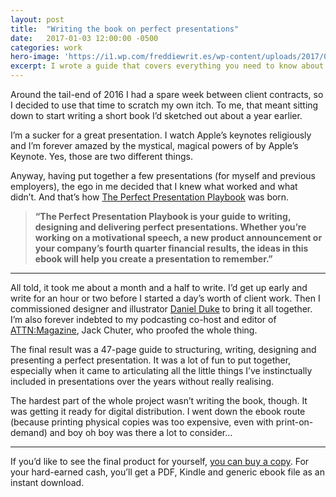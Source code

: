 ```yaml
---
layout: post
title:  "Writing the book on perfect presentations"
date:   2017-01-03 12:00:00 -0500
categories: work
hero-image: 'https://i1.wp.com/freddiewrit.es/wp-content/uploads/2017/01/ppp_ebook_spread.jpg?w=1600&ssl=1'
excerpt: I wrote a guide that covers everything you need to know about writing, designing and delivering perfect presentations.
---
```

Around the tail-end of 2016 I had a spare week between client contracts, so I decided to use that time to scratch my own itch. To me, that meant sitting down to start writing a short book I’d sketched out about a year earlier.

I’m a sucker for a great presentation. I watch Apple’s keynotes religiously and I’m forever amazed by the mystical, magical powers of by Apple’s Keynote. Yes, those are two different things.

Anyway, having put together a few presentations (for myself and previous employers), the ego in me decided that I knew what worked and what didn’t. And that’s how [The Perfect Presentation Playbook](https://gumroad.com/l/pbook) was born.

> **“The Perfect Presentation Playbook is your guide to writing, designing and delivering perfect presentations. Whether you’re working on a motivational speech, a new product announcement or your company’s fourth quarter financial results, the ideas in this ebook will help you create a presentation to remember.”**

---------------

All told, it took me about a month and a half to write. I’d get up early and write for an hour or two before I started a day’s worth of client work. Then I commissioned designer and illustrator [Daniel Duke](https://www.danielduke.me/) to bring it all together. I’m also forever indebted to my podcasting co-host and editor of [ATTN:Magazine](https://www.attnmagazine.co.uk/), Jack Chuter, who proofed the whole thing.

The final result was a 47-page guide to structuring, writing, designing and presenting a perfect presentation. It was a lot of fun to put together, especially when it came to articulating all the little things I’ve instinctually included in presentations over the years without really realising.

The hardest part of the whole project wasn’t writing the book, though. It was getting it ready for digital distribution. I went down the ebook route (because printing physical copies was too expensive, even with print-on-demand) and boy oh boy was there a lot to consider…

---------------

If you’d like to see the final product for yourself, [you can buy a copy](https://gumroad.com/l/pbook). For your hard-earned cash, you’ll get a PDF, Kindle and generic ebook file as an instant download.
